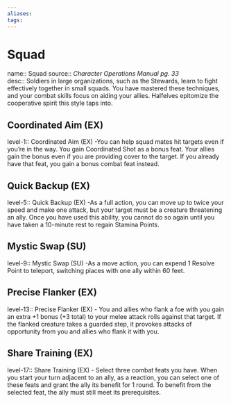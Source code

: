 ```yaml
---
aliases: 
tags: 
---
```


# Squad
name:: Squad
source:: _Character Operations Manual pg. 33_  
desc:: Soldiers in large organizations, such as the Stewards, learn to fight effectively together in small squads. You have mastered these techniques, and your combat skills focus on aiding your allies. Halfelves epitomize the cooperative spirit this style taps into.

## Coordinated Aim (EX)
level-1:: Coordinated Aim (EX) -You can help squad mates hit targets even if you’re in the way. You gain Coordinated Shot as a bonus feat. Your allies gain the bonus even if you are providing cover to the target. If you already have that feat, you gain a bonus combat feat instead.  

## Quick Backup (EX)
level-5:: Quick Backup (EX) -As a full action, you can move up to twice your speed and make one attack, but your target must be a creature threatening an ally. Once you have used this ability, you cannot do so again until you have taken a 10-minute rest to regain Stamina Points.  

## Mystic Swap (SU)
level-9:: Mystic Swap (SU) -As a move action, you can expend 1 Resolve Point to teleport, switching places with one ally within 60 feet.  

## Precise Flanker (EX)
level-13:: Precise Flanker (EX) - You and allies who flank a foe with you gain an extra +1 bonus (+3 total) to your melee attack rolls against that target. If the flanked creature takes a guarded step, it provokes attacks of opportunity from you and allies who flank it with you.  

## Share Training (EX)
level-17:: Share Training (EX) - Select three combat feats you have. When you start your turn adjacent to an ally, as a reaction, you can select one of these feats and grant the ally its benefit for 1 round. To benefit from the selected feat, the ally must still meet its prerequisites.
